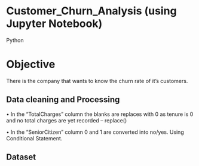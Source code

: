# Customer_Churn_Analysis (using Jupyter Notebook)
Python

# Objective
There is the company that wants to know the churn rate of it’s customers. 

## Data cleaning and Processing
•	In the “TotalCharges” column the blanks are replaces with 0 as tenure is 0 and no total charges are yet recorded – replace()
<br>

•	In the “SeniorCitizen” column 0 and 1 are converted into  no/yes. Using Conditional Statement. 

## Dataset 



